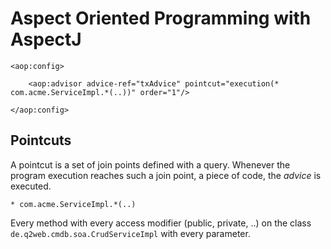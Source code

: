 # Aspect Oriented Programming with AspectJ #

	<aop:config>

		<aop:advisor advice-ref="txAdvice" pointcut="execution(* com.acme.ServiceImpl.*(..))" order="1"/>

	</aop:config>

## Pointcuts ##

A pointcut is a set of join points defined with a query. Whenever the program execution reaches such a join point, a piece of code, the *advice* is executed.

	* com.acme.ServiceImpl.*(..)

Every method with every access modifier (public, private, ..) on the class `de.q2web.cmdb.soa.CrudServiceImpl` with every parameter.
